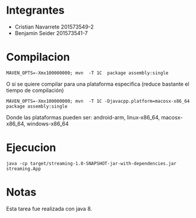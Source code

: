 # Integrantes

- Cristian Navarrete 201573549-2
- Benjamin Seider 201573541-7

# Compilacion

    MAVEN_OPTS=-Xmx100000000; mvn  -T 1C  package assembly:single

O si se quiere compilar para una plataforma especifica (reduce bastante el tiempo de compilación)

    MAVEN_OPTS=-Xmx100000000; mvn  -T 1C -Djavacpp.platform=macosx-x86_64  package assembly:single

Donde las plataformas pueden ser: android-arm, linux-x86_64, macosx-x86_64, windows-x86_64

# Ejecucion

    java -cp target/streaming-1.0-SNAPSHOT-jar-with-dependencies.jar streaming.App

# Notas

Esta tarea fue realizada con java 8.
